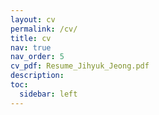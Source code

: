 ```yaml
---
layout: cv
permalink: /cv/
title: cv
nav: true
nav_order: 5
cv_pdf: Resume_Jihyuk_Jeong.pdf
description: 
toc:
  sidebar: left
---
```

